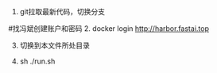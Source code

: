 1. git拉取最新代码，切换分支

#找冯斌创建账户和密码
2. docker login http://harbor.fastai.top

3. 切换到本文件所处目录

4. sh ./run.sh